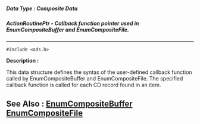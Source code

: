 ##### Data Type : Composite Data
##### ActionRoutinePtr - Callback function pointer used in EnumCompositeBuffer and EnumCompositeFile.
---
```
#include <ods.h>
```
**Description :**

This data structure defines the syntax of the user-defined callback function 
called by EnumCompositeBuffer and EnumCompositeFile.  The specified callback 
function is called for each CD record found in an item.

**See Also :**
[EnumCompositeBuffer](/domino-c-api-docs/reference/Func/EnumCompositeBuffer)
[EnumCompositeFile](/domino-c-api-docs/reference/Func/EnumCompositeFile)
---
